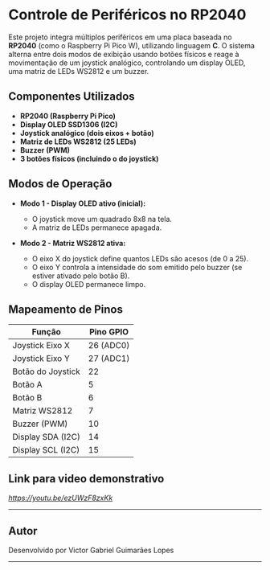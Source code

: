 # Controle de Periféricos no RP2040

Este projeto integra múltiplos periféricos em uma placa baseada no **RP2040** (como o Raspberry Pi Pico W), utilizando linguagem **C**. O sistema alterna entre dois modos de exibição usando botões físicos e reage à movimentação de um joystick analógico, controlando um display OLED, uma matriz de LEDs WS2812 e um buzzer.

## Componentes Utilizados

- **RP2040 (Raspberry Pi Pico)**
- **Display OLED SSD1306 (I2C)**
- **Joystick analógico (dois eixos + botão)**
- **Matriz de LEDs WS2812 (25 LEDs)**
- **Buzzer (PWM)**
- **3 botões físicos (incluindo o do joystick)**

## Modos de Operação

- **Modo 1 - Display OLED ativo (inicial):**
  - O joystick move um quadrado 8x8 na tela.
  - A matriz de LEDs permanece apagada.

- **Modo 2 - Matriz WS2812 ativa:**
  - O eixo X do joystick define quantos LEDs são acesos (de 0 a 25).
  - O eixo Y controla a intensidade do som emitido pelo buzzer (se estiver ativado pelo botão B).
  - O display OLED permanece limpo.

## Mapeamento de Pinos

| Função               | Pino GPIO |
|----------------------|-----------|
| Joystick Eixo X      | 26 (ADC0) |
| Joystick Eixo Y      | 27 (ADC1) |
| Botão do Joystick    | 22        |
| Botão A              | 5         |
| Botão B              | 6         |
| Matriz WS2812        | 7         |
| Buzzer (PWM)         | 10        |
| Display SDA (I2C)    | 14        |
| Display SCL (I2C)    | 15        |


## Link para video demonstrativo

*https://youtu.be/ezUWzF8zxKk*

---

## Autor

Desenvolvido por Victor Gabriel Guimarães Lopes

---
